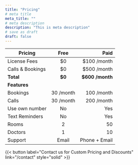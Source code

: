 ```yaml
---
title: "Pricing"
# meta title
meta_title: ""
# meta description
description: "This is meta description"
# save as draft
draft: false
---
```


| Pricing        |      Free      |  Paid |
| ------------- | :-----------: | ----: |
| License Fees      | $0 | $100 /month |
| Calls & Bookings      |   $0    |   $500 /month |
| **Total**      |   **$0**    |   **$600 /month** |
| **Features**
| Bookings |   30 /month    |  100 /month   |
| Calls |   30 /month    |  200 /month   |
| Use own number |   No    |  Yes   |
| Text Reminders |   No    |  Yes   |
| Rooms |   2    |  50   |
| Doctors |   1    |  10   |
| Support |   Email    |  Phone + Email   |


{{< button label="Contact us for Custom Pricing and Discounts" link="/contact" style="solid" >}}